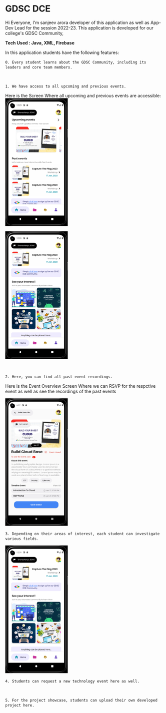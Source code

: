 # GDSC DCE

Hi Everyone, I'm sanjeev arora developer of this application as well as App-Dev Lead for the session 2022-23. This application is developed for our college's GDSC Community,

<b>Tech Used : Java, XML, Firebase</b>

In this application students have the following features:

    0. Every student learns about the GDSC Community, including its leaders and core team members.
    
&nbsp;
  
    1. We have access to all upcoming and previous events.

Here is the Screen Where all upcoming and previous events are accessible:
 <img src="https://github.com/sanjeevarora3735/GDSC_DCE/blob/master/Dashboard_Home.png?raw=true" width="200px" />
 
 <img src="https://github.com/sanjeevarora3735/GDSC_DCE/blob/master/Dashboard_Home_ScrollDown.png?raw=true" width="200px" />

&nbsp;
  
    2. Here, you can find all past event recordings.
      
 Here is the Event Overview Screen Where we can RSVP for the respctive event as well as see the recordings of the past events
 
 <img src="https://github.com/sanjeevarora3735/GDSC_DCE/blob/master/Event%20Screen.png?raw=true" width="200px" />
&nbsp;
  
    3. Depending on their areas of interest, each student can investigate various fields.
      
 <img src="https://github.com/sanjeevarora3735/GDSC_DCE/blob/master/Dashboard_Home_ScrollDown.png?raw=true" width="200px" />
&nbsp;
  
    4. Students can request a new technology event here as well.
      
&nbsp;
  
    5. For the project showcase, students can upload their own developed project here.
